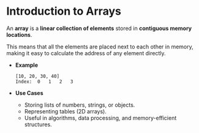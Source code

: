 # Introduction to Arrays

An **array** is a **linear collection of elements** stored in **contiguous memory locations**.

This means that all the elements are placed next to each other in memory, making it easy to calculate the address of any element directly.

- **Example**

  ```text
  [10, 20, 30, 40]
  Index:  0   1   2   3
  ```

- **Use Cases**
  - Storing lists of numbers, strings, or objects.
  - Representing tables (2D arrays).
  - Useful in algorithms, data processing, and memory-efficient structures.
